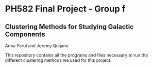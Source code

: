 # PH582 Final Project - Group f
## Clustering Methods for Studying Galactic Components
Anna Parul and Jeremy Quijano

This repository contains all the programs and files necessary to run the different clustering methods we used for this project.
